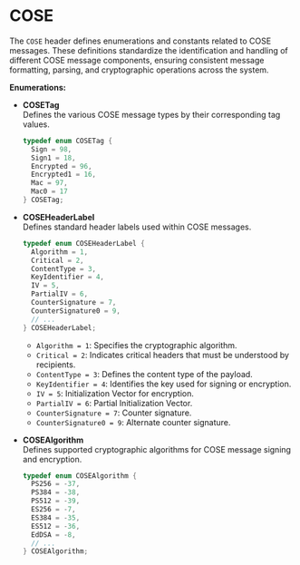# COSE

The `COSE` header defines enumerations and constants related to COSE messages. These definitions standardize the identification and handling of different COSE message components, ensuring consistent message formatting, parsing, and cryptographic operations across the system.

**Enumerations:**

* **COSETag**\
  Defines the various COSE message types by their corresponding tag values.

  ```c++
  typedef enum COSETag {
    Sign = 98,
    Sign1 = 18,
    Encrypted = 96,
    Encrypted1 = 16,
    Mac = 97,
    Mac0 = 17
  } COSETag;
  ```

* **COSEHeaderLabel**\
  Defines standard header labels used within COSE messages.

  ```c++
  typedef enum COSEHeaderLabel {
    Algorithm = 1,
    Critical = 2,
    ContentType = 3,
    KeyIdentifier = 4,
    IV = 5,
    PartialIV = 6,
    CounterSignature = 7,
    CounterSignature0 = 9,
    // ...
  } COSEHeaderLabel;
  ```

  - `Algorithm = 1`: Specifies the cryptographic algorithm.
  - `Critical = 2`: Indicates critical headers that must be understood by recipients.
  - `ContentType = 3`: Defines the content type of the payload.
  - `KeyIdentifier = 4`: Identifies the key used for signing or encryption.
  - `IV = 5`: Initialization Vector for encryption.
  - `PartialIV = 6`: Partial Initialization Vector.
  - `CounterSignature = 7`: Counter signature.
  - `CounterSignature0 = 9`: Alternate counter signature.

* **COSEAlgorithm**\
  Defines supported cryptographic algorithms for COSE message signing and encryption.

  ```c++
  typedef enum COSEAlgorithm {
    PS256 = -37,
    PS384 = -38,
    PS512 = -39,
    ES256 = -7,
    ES384 = -35,
    ES512 = -36,
    EdDSA = -8,
    // ...
  } COSEAlgorithm;
  ```
